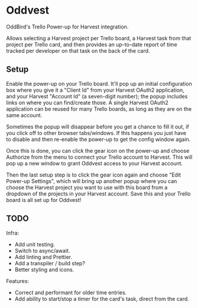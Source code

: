 Oddvest
=======

OddBird's Trello Power-up for Harvest integration.

Allows selecting a Harvest project per Trello board, a Harvest task from that
project per Trello card, and then provides an up-to-date report of time tracked
per developer on that task on the back of the card.

Setup
-----

Enable the power-up on your Trello board. It'll pop up an initial configuration
box where you give it a "Client Id" from your Harvest OAuth2 application, and
your Harvest "Account Id" (a seven-digit number); the popup includes links on
where you can find/create those. A single Harvest OAuth2 application can be
reused for many Trello boards, as long as they are on the same account.

Sometimes the popup will disappear before you get a chance to fill it out, if
you click off to other browser tabs/windows. If this happens you just have to
disable and then re-enable the power-up to get the config window again.

Once this is done, you can click the gear icon on the power-up and choose
Authorize from the menu to connect your Trello account to Harvest. This will
pop up a new window to grant Oddvest access to your Harvest account.

Then the last setup step is to click the gear icon again and choose "Edit
Power-up Settings", which will bring up another popup where you can choose the
Harvest project you want to use with this board from a dropdown of the projects
in your Harvest account. Save this and your Trello board is all set up for
Oddvest!

TODO
----

Infra:

- Add unit testing.
- Switch to async/await.
- Add linting and Prettier.
- Add a transpiler / build step?
- Better styling and icons.

Features:

- Correct and performant for older time entries.
- Add ability to start/stop a timer for the card's task, direct from the card.
